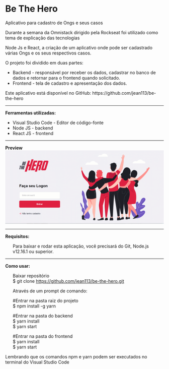# Be The Hero
Aplicativo para cadastro de Ongs e seus casos
<p>
Durante a semana da Omnistack dirigido pela Rockseat foi utilizado como tema de explicação das tecnologias

Node Js e React, a criação de um aplicativo onde pode ser cadastrado várias Ongs e os seus respectivos casos. </br>

O projeto foi dividido em duas partes: </br>
<ul>
  <li>Backend - responsável por receber os dados, cadastrar no banco de dados e retornar para o frontend quando solicitado.</li>

  <li>Frontend - tela de cadastro e apresentação dos dados.</li>
</ul>

</p>

<p>
Este aplicativo está disponível no GitHub: https://github.com/jean113/be-the-hero
</p>

<hr/>
<b>Ferramentas utilizadas:</b>

<ul>
  <li>Visual Studio Code - Editor de código-fonte</li>
  <li>Node JS - backend </li>
  <li>React JS - frontend</li>
</ul>

</p>

<hr/>

<p>

<b>Preview</b></br>
<img src = "https://github.com/jean113/be-the-hero/blob/master/frontend/src/preview/preview.gif" />

</p>

<hr/>

<p>
<b>Requisitos:</b><br/>
<ul>Para baixar e rodar esta aplicação, você precisará  do Git, Node.js v12.16.1 ou superior.</ul>
</p>

<hr/>

<p>
<b>Como usar:</b><br/>
<ul>

Baixar repositório</br>
$ git clone https://github.com/jean113/be-the-hero.git</br>

Através de um prompt de comando:

#Entrar na pasta raiz do projeto </br>
$ npm install -g yarn

#Entrar na pasta do backend</br>
$ yarn install</br>
$ yarn start

#Entrar na pasta do frontend</br>
$ yarn install</br>
$ yarn start

</ul>

Lembrando que os comandos npm e yarn podem ser executados no terminal do Visual Studio Code
</p>


